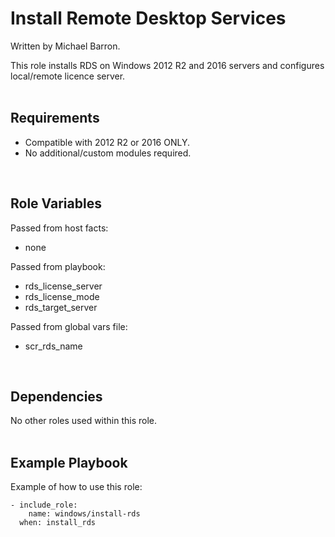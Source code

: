 Install Remote Desktop Services
===============================

Written by Michael Barron.

This role installs RDS on Windows 2012 R2 and 2016 servers and configures local/remote licence server.
<br/><br/>

Requirements
------------

- Compatible with 2012 R2 or 2016 ONLY.
- No additional/custom modules required.
<br/>

Role Variables
--------------

Passed from host facts:
- none

Passed from playbook:
- rds_license_server
- rds_license_mode
- rds_target_server

Passed from global vars file:
- scr_rds_name
<br/>

Dependencies
------------

No other roles used within this role.
<br/><br/>

Example Playbook
----------------

Example of how to use this role:

    - include_role:
        name: windows/install-rds
      when: install_rds

